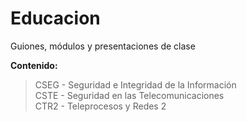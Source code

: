 # Educacion  

Guiones, módulos y presentaciones de clase  

**Contenido:**  

>CSEG - Seguridad e Integridad de la Información  
>CSTE - Seguridad en las Telecomunicaciones  
>CTR2 - Teleprocesos y Redes 2  
